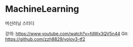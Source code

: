 # MachineLearning
머신러닝 스터디

강의: https://www.youtube.com/watch?v=fdWx3QV5n44
Git: https://github.com/zzh8829/yolov3-tf2
